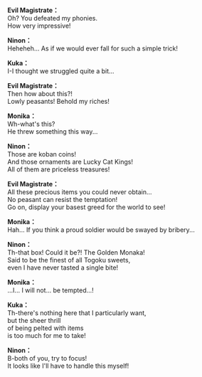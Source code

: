 # 

  
**Evil Magistrate：**  
Oh? You defeated my phonies.  
How very impressive!  
  
**Ninon：**  
Heheheh... As if we would ever fall for such a simple trick!  
  
**Kuka：**  
I-I thought we struggled quite a bit...  
  
**Evil Magistrate：**  
Then how about this?!  
Lowly peasants! Behold my riches!  
  
**Monika：**  
Wh-what's this?  
He threw something this way...  
  
**Ninon：**  
Those are koban coins!  
And those ornaments are Lucky Cat Kings!  
All of them are priceless treasures!  
  
**Evil Magistrate：**  
All these precious items you could never obtain...  
No peasant can resist the temptation!  
Go on, display your basest greed for the world to see!  
  
**Monika：**  
Hah... If you think a proud soldier would be swayed by bribery...  
  
**Ninon：**  
Th-that box! Could it be?! The Golden Monaka!  
Said to be the finest of all Togoku sweets,  
even I have never tasted a single bite!  
  
**Monika：**  
...I... I will not... be tempted...!  
  
**Kuka：**  
Th-there's nothing here that I particularly want,  
but the sheer thrill  
 of being pelted with items  
is too much for me to take!  
  
**Ninon：**  
B-both of you, try to focus!  
It looks like I'll have to handle this myself!  
